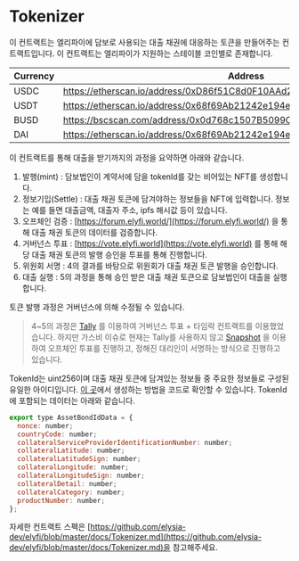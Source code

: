 # Tokenizer

이 컨트랙트는 엘리파이에 담보로 사용되는 대출 채권에 대응하는 토큰을 만들어주는 컨트랙트입니다. 이 컨트랙트는 엘리파이가 지원하는 스테이블 코인별로 존재합니다.

| Currency | Address |
| --- | --- |
| USDC | https://etherscan.io/address/0xD86f51C8d0F10AAd267fB42E143D6d0B97aE9B23 |
| USDT | https://etherscan.io/address/0x68f69Ab21242e194ebd7534B598e26180dD92616 |
| BUSD | https://bscscan.com/address/0x0d768c1507B5099CB37e5D28B1959B831B5EbF9e |
| DAI | https://etherscan.io/address/0x68f69Ab21242e194ebd7534B598e26180dD92616 |

이 컨트랙트를 통해 대출을 받기까지의 과정을 요약하면 아래와 같습니다.

1. 발행(mint) : 담보법인이 계약서에 담을 tokenId를 갖는 비어있는 NFT를 생성합니다.
2. 정보기입(Settle) : 대출 채권 토큰에 담겨야하는 정보들을 NFT에 입력합니다. 정보는 예를 들면 대출금액, 대출자 주소, ipfs 해시값 등이 있습니다.
3. 오프체인 검증 :  [https://forum.elyfi.world/](https://forum.elyfi.world/) 을 통해 대출 채권 토큰의 데이터를 검증합니다. 
4. 거버넌스 투표 : [https://vote.elyfi.world](https://vote.elyfi.world) 를 통해 해당 대출 채권 토큰의 발행 승인을 투표를 통해 진행합니다.
5. 위원회 서명 : 4의 결과를 바탕으로 위원회가 대출 채권 토큰 발행을 승인합니다.
6. 대출 실행 : 5의 과정을 통해 승인 받은 대출 채권 토큰으로 담보법인이 대출을 실행합니다.

토큰 발행 과정은 거버넌스에 의해 수정될 수 있습니다. 

> 4~5의 과정은 [Tally](https://www.tally.xyz/) 를 이용하여 거버넌스 투표 + 타임락 컨트랙트를 이용했었습니다. 하지만 가스비 이슈로 현재는 Tally를 사용하지 않고 [Snapshot](https://vote.elyfi.world/#/) 을 이용하여 오프체인 투표를 진행하고, 정해진 대리인이 서명하는 방식으로 진행하고 있습니다.

TokenId는 uint256이며 대출 채권 토큰에 담겨있는 정보들 중 주요한 정보들로 구성된 유일한 아이디입니다. [이 곳](https://github.com/elysia-dev/elyfi/blob/c8d1be2d519893a6e5fa397b32da61018e3c4913/misc/assetBond/generator.ts)에서 생성하는 방법을 코드로 확인할 수 있습니다. TokenId에 포함되는 데이터는 아래와 같습니다.

```jsx
export type AssetBondIdData = {
  nonce: number;
  countryCode: number;
  collateralServiceProviderIdentificationNumber: number;
  collateralLatitude: number;
  collateralLatitudeSign: number;
  collateralLongitude: number;
  collateralLongitudeSign: number;
  collateralDetail: number;
  collateralCategory: number;
  productNumber: number;
};
```

자세한 컨트랙트 스펙은 [https://github.com/elysia-dev/elyfi/blob/master/docs/Tokenizer.md](https://github.com/elysia-dev/elyfi/blob/master/docs/Tokenizer.md)을 참고해주세요.